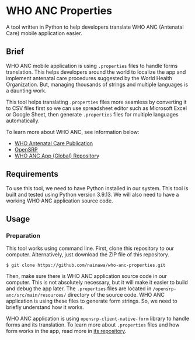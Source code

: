 # WHO ANC Properties

A tool written in Python to help developers translate WHO ANC (Antenatal Care) mobile application easier.

## Brief

WHO ANC mobile application is using `.properties` files to handle forms translation. This helps developers around the world to localize the app and implement antenatal care procedures suggested by the World Health Organization. But, managing thousands of strings and multiple languages is a daunting work.

This tool helps translating `.properties` files more seamless by converting it to CSV files first so we can use spreadsheet editor such as Microsoft Excel or Google Sheet, then generate `.properties` files for multiple languages automatically.

To learn more about WHO ANC, see information below:
- [WHO Antenatal Care Publication](https://www.who.int/publications/i/item/9789241549912)
- [OpenSRP](https://smartregister.org/)
- [WHO ANC App (Global) Repository](https://github.com/opensrp/opensrp-client-anc)

## Requirements

To use this tool, we need to have Python installed in our system. This tool is built and tested using Python version 3.9.13. We will also need to have a working WHO ANC application source code.

## Usage

### Preparation

This tool works using command line. First, clone this repository to our computer. Alternatively, just download the ZIP file of this repository.

```
$ git clone https://github.com/nainawa/who-anc-properties.git
```

Then, make sure there is WHO ANC application source code in our computer. This is not absolutely necessary, but it will make it easier to build and debug the app later. The `.properties` files are located in `/opensrp-anc/src/main/resources/` directory of the source code. WHO ANC application is using these files to generate form strings. So, we need to briefly understand how it works.

WHO ANC application is using `opensrp-client-native-form` library to handle forms and its translation. To learn more about `.properties` files and how form works in the app, read more in [its repository](https://github.com/opensrp/opensrp-client-native-form).